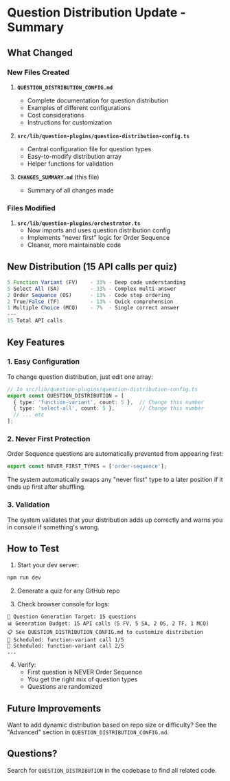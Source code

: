 # Question Distribution Update - Summary

## What Changed

### New Files Created

1. **`QUESTION_DISTRIBUTION_CONFIG.md`**
   - Complete documentation for question distribution
   - Examples of different configurations
   - Cost considerations
   - Instructions for customization

2. **`src/lib/question-plugins/question-distribution-config.ts`**
   - Central configuration file for question types
   - Easy-to-modify distribution array
   - Helper functions for validation

3. **`CHANGES_SUMMARY.md`** (this file)
   - Summary of all changes made

### Files Modified

1. **`src/lib/question-plugins/orchestrator.ts`**
   - Now imports and uses question distribution config
   - Implements "never first" logic for Order Sequence
   - Cleaner, more maintainable code

## New Distribution (15 API calls per quiz)

```typescript
5 Function Variant (FV)    - 33% - Deep code understanding
5 Select All (SA)          - 33% - Complex multi-answer
2 Order Sequence (OS)      - 13% - Code step ordering  
2 True/False (TF)          - 13% - Quick comprehension
1 Multiple Choice (MCQ)    - 7%  - Single correct answer
---
15 Total API calls
```

## Key Features

### 1. Easy Configuration
To change question distribution, just edit one array:

```typescript
// In src/lib/question-plugins/question-distribution-config.ts
export const QUESTION_DISTRIBUTION = [
  { type: 'function-variant', count: 5 },  // Change this number
  { type: 'select-all', count: 5 },        // Change this number
  // ... etc
];
```

### 2. Never First Protection
Order Sequence questions are automatically prevented from appearing first:

```typescript
export const NEVER_FIRST_TYPES = ['order-sequence'];
```

The system automatically swaps any "never first" type to a later position if it ends up first after shuffling.

### 3. Validation
The system validates that your distribution adds up correctly and warns you in console if something's wrong.

## How to Test

1. Start your dev server:
```bash
npm run dev
```

2. Generate a quiz for any GitHub repo

3. Check browser console for logs:
```
🎯 Question Generation Target: 15 questions
📊 Generation Budget: 15 API calls (5 FV, 5 SA, 2 OS, 2 TF, 1 MCQ)
📋 See QUESTION_DISTRIBUTION_CONFIG.md to customize distribution
🎯 Scheduled: function-variant call 1/5
🎯 Scheduled: function-variant call 2/5
...
```

4. Verify:
   - First question is NEVER Order Sequence
   - You get the right mix of question types
   - Questions are randomized

## Future Improvements

Want to add dynamic distribution based on repo size or difficulty? See the "Advanced" section in `QUESTION_DISTRIBUTION_CONFIG.md`.

## Questions?

Search for `QUESTION_DISTRIBUTION` in the codebase to find all related code.

